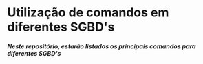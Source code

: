 # Utilização de comandos em diferentes SGBD's

##### Neste repositório, estarão listados os principais comandos para diferentes SGBD's